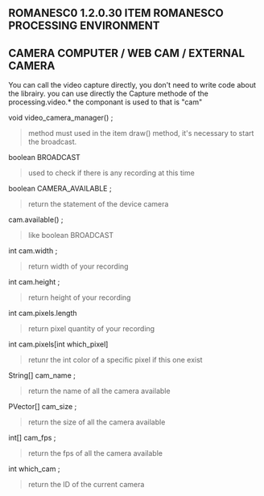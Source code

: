 ROMANESC0 1.2.0.30
ITEM
ROMANESCO PROCESSING ENVIRONMENT
--
CAMERA COMPUTER / WEB CAM / EXTERNAL CAMERA
--
You can call the video capture directly, you don't need to write code about the librairy.
you can use directly the Capture methode of the processing.video.*
the componant is used to that is "cam"

void video_camera_manager() ;
> method must used in the item draw() method, it's necessary to start the broadcast.


boolean BROADCAST
>used to check if there is any recording at this time

boolean CAMERA_AVAILABLE ;
>return the statement of the device camera

cam.available() ;
> like boolean BROADCAST

int cam.width ;
>return width of your recording

int cam.height ;
>return height of your recording

int cam.pixels.length
>return pixel quantity of your recording

int cam.pixels[int which_pixel] 
>retunr the int color of a specific pixel if this one exist

String[] cam_name ;
>return the name of all the camera available

PVector[] cam_size ; 
>return the size of all the camera available

int[] cam_fps ; 
>return the fps of all the camera available

int which_cam ; 
>return the ID of the current camera